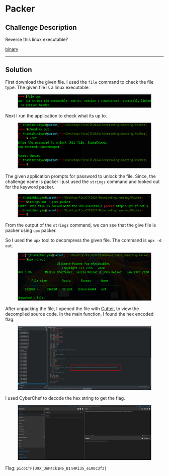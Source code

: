 # Packer

## Challenge Description

Reverse this linux executable?

[binary](https://artifacts.picoctf.net/c\_titan/101/out)

***

## Solution

First download the given file. I used the `file` command to check the file type. The given file is a linux executable.

<figure><img src="../../../.gitbook/assets/image (30).png" alt=""><figcaption></figcaption></figure>

Next I run the application to check what its up to.

<figure><img src="../../../.gitbook/assets/image (31).png" alt=""><figcaption></figcaption></figure>

The given application prompts for password to unlock the file. Since, the challenge name is packer I just used the `strings` command and looked out for the keyword packer.

<figure><img src="../../../.gitbook/assets/image (34).png" alt=""><figcaption></figcaption></figure>

From the output of the `strings` command, we can see that the give file is packer using `upx` packer.

So I used the `upx` tool to decompress the given file. The command is `upx -d out`.

<figure><img src="../../../.gitbook/assets/image (32).png" alt=""><figcaption></figcaption></figure>

After unpacking the file, I opened the file with [Cutter](https://github.com/rizinorg/cutter), to view the decompiled source code. In the main function, I found the hex encoded flag.

<figure><img src="../../../.gitbook/assets/image (35).png" alt=""><figcaption></figcaption></figure>

I used CyberChef to decode the hex string to get the flag.

<figure><img src="../../../.gitbook/assets/image (33).png" alt=""><figcaption></figcaption></figure>

Flag: `picoCTF{U9X_UnP4ck1N6_B1n4Ri3S_e190c3f3}`
